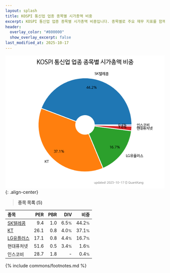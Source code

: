 ```yaml
---
layout: splash
title: KOSPI 통신업 업종 종목별 시가총액 비중
excerpt: KOSPI 통신업 업종 종목별 시가총액 비중입니다. 종목별로 주요 재무 지표를 함께 표시합니다.
header:
  overlay_color: "#800000"
  show_overlay_excerpt: false
last_modified_at: 2025-10-17
---
```



![KOSPI 통신업 업종 종목별 시가총액 비중](/stats/sector/images/kospi_업종_통신업_종목.png){: .align-center}


> **종목 목록 (5)**<a id="list"></a>

| **종목** | **PER** | **PBR** | **DIV** | **비중** |
| :------- | ------: | ------: | ------: | -------: |
| [SK텔레콤](/017670/) | 9.4 | 1.0 | 6.5<small>%</small> | 44.2<small>%</small> |
| [KT](/030200/) | 26.1 | 0.8 | 4.0<small>%</small> | 37.1<small>%</small> |
| [LG유플러스](/032640/) | 17.1 | 0.8 | 4.4<small>%</small> | 16.7<small>%</small> |
| 현대퓨처넷 | 51.6 | 0.5 | 3.4<small>%</small> | 1.6<small>%</small> |
| 인스코비 | 28.7 | 1.8 | - | 0.4<small>%</small> |

{% include commons/footnotes.md %}